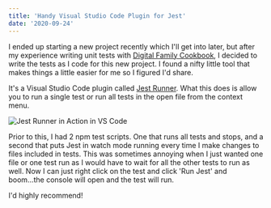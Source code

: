 ```yaml
---
title: 'Handy Visual Studio Code Plugin for Jest'
date: '2020-09-24'
---
```


I ended up starting a new project recently which I'll get into later, but after my experience writing unit tests with [Digital Family Cookbook](https://kpwags.com/2020/05/06/delving-into-unit-testing.html), I decided to write the tests as I code for this new project. I found a nifty little tool that makes things a little easier for me so I figured I'd share.

It's a Visual Studio Code plugin called [Jest Runner](https://marketplace.visualstudio.com/items?itemName=firsttris.vscode-jest-runner). What this does is allow you to run a single test or run all tests in the open file from the context menu.

<div class="centered-image"><img src="/assets/images/posts/jestrunner.png" alt="Jest Runner in Action in VS Code" class="shadowed" /></div>

Prior to this, I had 2 npm test scripts. One that runs all tests and stops, and a second that puts Jest in watch mode running every time I make changes to files included in tests. This was sometimes annoying when I just wanted one file or one test run as I would have to wait for all the other tests to run as well. Now I can just right click on the test and click 'Run Jest' and boom...the console will open and the test will run.

I'd highly recommend!
